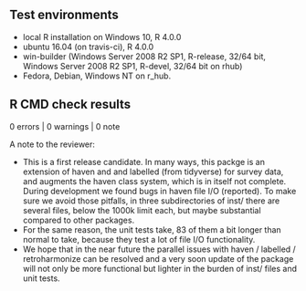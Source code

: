 ## Test environments
* local R installation on Windows 10, R 4.0.0
* ubuntu 16.04 (on travis-ci), R 4.0.0
* win-builder (Windows Server 2008 R2 SP1, R-release, 32/64 bit, 
Windows Server 2008 R2 SP1, R-devel, 32/64 bit on rhub)
* Fedora, Debian, Windows NT on r_hub.

## R CMD check results

0 errors | 0 warnings | 0 note

A note to the reviewer:

* This is a first release candidate. In many ways, this packge is an
extension of haven and and labelled (from tidyverse) for survey data, and augments the haven class system, which is in itself not complete. During development we found bugs in haven file I/O (reported). To make sure we avoid those pitfalls, in three subdirectories of inst/ there are several files, below the 1000k limit each, but maybe substantial compared to other packages.
* For the same reason, the unit tests take, 83 of them a bit longer than normal to take, because they test a lot of file I/O functionality.
* We hope that in the near future the parallel issues with haven / labelled / retroharmonize can be resolved and a very soon update of the package will not only be more functional but lighter in the burden of inst/ files and unit tests.


